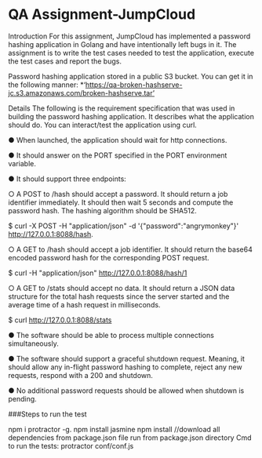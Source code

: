 # QA Assignment-JumpCloud

Introduction
For this assignment, JumpCloud has implemented a password hashing application in Golang and have intentionally left bugs in it. The assignment is to write the test cases needed to test the application, execute the test cases and report the bugs.

Password hashing application stored in a public S3 bucket. You can get it in the following manner: *‘https://qa-broken-hashserve-jc.s3.amazonaws.com/broken-hashserve.tar’

Details
The following is the requirement specification that was used in building the password hashing application. It describes what the application should do. You can interact/test the application using curl.

● When launched, the application should wait for http connections.

● It should answer on the PORT specified in the PORT environment variable.

● It should support three endpoints:

○ A POST to /hash should accept a password. It should return a job identifier immediately. It should then wait 5 seconds and compute the password hash. The hashing algorithm should be SHA512.

$ curl -X POST -H "application/json" -d '{"password":"angrymonkey"}' http://127.0.0.1:8088/hash.

○ A GET to /hash should accept a job identifier. It should return the base64 encoded password hash for the corresponding POST request.

$ curl -H "application/json" http://127.0.0.1:8088/hash/1

○ A GET to /stats should accept no data. It should return a JSON data structure for the total hash requests since the server started and the average time of a hash request in milliseconds.

$ curl http://127.0.0.1:8088/stats

● The software should be able to process multiple connections simultaneously.

● The software should support a graceful shutdown request. Meaning, it should allow any in-flight password hashing to complete, reject any new requests, respond with a 200 and shutdown.

● No additional password requests should be allowed when shutdown is pending.

###Steps to run the test

npm i protractor -g.
npm install jasmine
npm install //download all dependencies from package.json file run from package.json directory
Cmd to run the tests: protractor conf/conf.js
